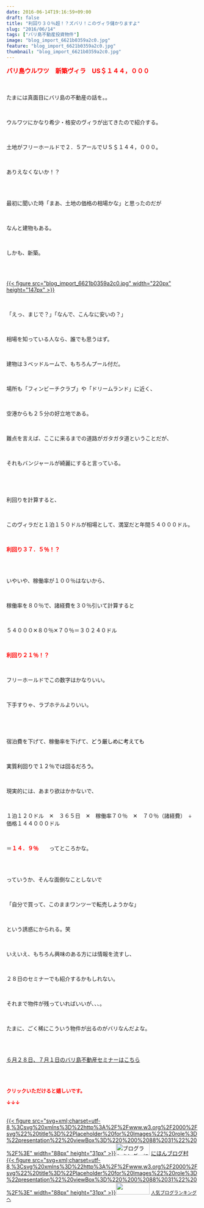 ```yaml
---
date: 2016-06-14T19:16:59+09:00
draft: false
title: "利回り３０％超！？ズバリ！このヴィラ儲かりますよ"
slug: "2016/06/14"
tags: ["バリ島不動産投資物件"]
image: "blog_import_6621b0359a2c0.jpg"
feature: "blog_import_6621b0359a2c0.jpg"
thumbnail: "blog_import_6621b0359a2c0.jpg"
---
```

<p><font color="#ff0000" size="3"><strong>バリ島ウルワツ　新築ヴィラ　US＄１４４，０００</strong></font></p><p>　</p><p>たまには真面目にバリ島の不動産の話を。。</p><br/><p>ウルワツにかなり希少・格安のヴィラが出てきたので紹介する。</p><br/><p>土地がフリーホールドで２．５アールでＵＳ＄１４４，０００。</p><br/><p>ありえなくないか！？</p><br/><br/><p>最初に聞いた時「まあ、土地の価格の相場かな」と思ったのだが</p><br/><p>なんと建物もある。</p><br/><p>しかも、新築。</p><br/><p><br/><a href="blog_import_6621b03731216.jpg">{{< figure src="blog_import_6621b0359a2c0.jpg" width="220px" height="147px" >}}</a> <br/></p><br/><p>「えっ、まじで？」「なんで、こんなに安いの？」</p><br/><p>相場を知っている人なら、誰でも思うはず。</p><br/><p>建物は３ベッドルームで、もちろんプール付だ。</p><p><br/></p><p>場所も「フィンビーチクラブ」や「ドリームランド」に近く、</p><br/><p>空港からも２５分の好立地である。</p><br/><p>難点を言えば、ここに来るまでの道路がガタガタ道ということだが、</p><br/><p>それもバンジャールが綺麗にすると言っている。</p><br/><p><br/></p><p>利回りを計算すると、</p><br/><p>このヴィラだと１泊１５０ドルが相場として、満室だと年間５４０００ドル。</p><br/><p><font color="#ff0000"><strong>利回り３７．５％！？</strong></font></p><br/><br/><p>いやいや、稼働率が１００％はないから、</p><br/><p>稼働率を８０％で、諸経費を３０％引いて計算すると</p><br/><p>５４０００✕８０％✕７０％＝３０２４０ドル</p><br/><p><font color="#ff0000"><strong>利回り２１％！？</strong></font></p><br/><p>フリーホールドでこの数字はかなりいい。</p><br/><p>下手すりゃ、ラブホテルよりいい。</p><br/><p><br/></p><p>宿泊費を下げて、稼働率を下げて、<font color="#000000">どう厳しめに考えても</font></p><p><font color="#000000"><br/></font></p><p><font color="#000000">実質利回りで１２％では回るだろう。</font></p><br/><p>現実的には、あまり欲はかかないで、</p><br/><p>１泊１２０ドル　✕　３６５日　✕　稼働率７０％　✕　７０％（諸経費）　÷　価格１４４０００ドル</p><br/><p>＝<font color="#ff0000"><strong>１４．９％</strong></font>　　ってところかな。</p><br/><br/><p>っていうか、そんな面倒なことしないで</p><br/><p>「自分で買って、このままワンツーで転売しようかな」</p><br/><p>という誘惑にかられる。笑</p><br/><p>いえいえ、もちろん興味のある方には情報を流すし、</p><br/><p>２８日のセミナーでも紹介するかもしれない。</p><br/><p>それまで物件が残っていればいいが、、、。</p><br/><p>たまに、ごく稀にこういう物件が出るのがバリなんだよな。</p><br/><br/><p><a href="iin.co.jp" target="_blank">６月２８日、７月１日のバリ島不動産セミナーはこちら</a> </p><br/><br/><p><font color="#ff0000" size="2"><strong>クリックいただけると嬉しいです。<br/></strong></font></p><p><font color="#ff0000" size="2"><strong>↓↓↓</strong></font></p><p><br/><a href="http://www.blogmura.com/ranking.html" target="_blank">{{< figure src="svg+xml;charset=utf-8,%3Csvg%20xmlns%3D%22http%3A%2F%2Fwww.w3.org%2F2000%2Fsvg%22%20title%3D%22Placeholder%20for%20Images%22%20role%3D%22presentation%22%20viewBox%3D%220%200%2088%2031%22%20%2F%3E" width="88px" height="31px" >}}<noscript><img border="0" alt="ブログランキング・にほんブログ村へ" src="https://img-proxy.blog-video.jp/images?url=http%3A%2F%2Fwww.blogmura.com%2Fimg%2Fwww88_31.gif" width="88" height="31"></noscript></a> <a href="http://www.blogmura.com/ranking.html" target="_blank">にほんブログ村</a> <br/><a title="人気ブログランキングへ" href="link.php?1804582">{{< figure src="svg+xml;charset=utf-8,%3Csvg%20xmlns%3D%22http%3A%2F%2Fwww.w3.org%2F2000%2Fsvg%22%20title%3D%22Placeholder%20for%20Images%22%20role%3D%22presentation%22%20viewBox%3D%220%200%2088%2031%22%20%2F%3E" width="88px" height="31px" >}}<noscript><img border="0" src="https://blog.with2.net/img/banner/banner_22.gif" width="88" height="31"></noscript></a> <a style="FONT-SIZE: 12px" href="link.php?1804582">人気ブログランキングへ</a> </p>

